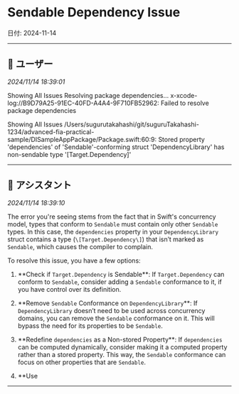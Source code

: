 # Sendable Dependency Issue

日付: 2024-11-14

---

## 👤 ユーザー
*2024/11/14 18:39:01*

Showing All Issues
Resolving package dependencies…
x-xcode-log://B9D79A25-91EC-40FD-A4A4-9F710FB52962: Failed to resolve package dependencies


Showing All Issues
/Users/sugurutakahashi/git/suguruTakahashi-1234/advanced-fia-practical-sample/DISampleAppPackage/Package.swift:60:9: Stored property 'dependencies' of 'Sendable'-conforming struct 'DependencyLibrary' has non-sendable type '\[Target.Dependency\]'

---

## 🤖 アシスタント
*2024/11/14 18:39:10*

The error you're seeing stems from the fact that in Swift's concurrency model, types that conform to `Sendable` must contain only other `Sendable` types. In this case, the `dependencies` property in your `DependencyLibrary` struct contains a type (`\[Target.Dependency\]`) that isn’t marked as `Sendable`, which causes the compiler to complain.

To resolve this issue, you have a few options:

1. \*\*Check if `Target.Dependency` is Sendable\*\*: If `Target.Dependency` can conform to `Sendable`, consider adding a `Sendable` conformance to it, if you have control over its definition.

2. \*\*Remove `Sendable` Conformance on `DependencyLibrary`\*\*: If `DependencyLibrary` doesn’t need to be used across concurrency domains, you can remove the `Sendable` conformance on it. This will bypass the need for its properties to be `Sendable`.

3. \*\*Redefine `dependencies` as a Non-stored Property\*\*: If `dependencies` can be computed dynamically, consider making it a computed property rather than a stored property. This way, the `Sendable` conformance can focus on other properties that are `Sendable`.

4. \*\*Use

---
